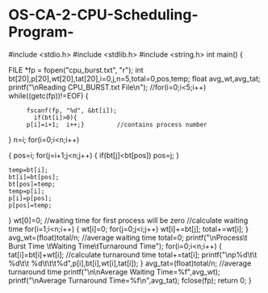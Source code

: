 # OS-CA-2-CPU-Scheduling-Program-
 #include <stdio.h>
 #include <stdlib.h>
  #include <string.h>
  int main()
{

 FILE *fp = fopen("cpu_burst.txt", "r");
  int bt[20],p[20],wt[20],tat[20],i=0,j,n=5,total=0,pos,temp;
     float avg_wt,avg_tat;
  printf("\nReading CPU_BURST.txt File\n");
     //for(i=0;i<5;i++)
     while((getc(fp))!=EOF)
     {

         fscanf(fp, "%d", &bt[i]);
           if(bt[i]>0){
         p[i]=i+1;  i++;}         //contains process number
}
n=i;
for(i=0;i<n;i++)

{
    pos=i;
    for(j=i+1;j<n;j++)
    {
        if(bt[j]<bt[pos])
            pos=j;
    }
    
    temp=bt[i];
    bt[i]=bt[pos];
    bt[pos]=temp;
    temp=p[i];
    p[i]=p[pos];
    p[pos]=temp;
}
wt[0]=0;            //waiting time for first process will be zero
//calculate waiting time
for(i=1;i<n;i++)
{
    wt[i]=0;
    for(j=0;j<i;j++)
        wt[i]+=bt[j];
    total+=wt[i];
}
avg_wt=(float)total/n;      //average waiting time
total=0;
printf("\nProcess\t    Burst Time    \tWaiting Time\tTurnaround Time");
   for(i=0;i<n;i++)
   {
       tat[i]=bt[i]+wt[i];     //calculate turnaround time
       total+=tat[i];
       printf("\np%d\t\t  %d\t\t    %d\t\t\t%d",p[i],bt[i],wt[i],tat[i]);
   }
   avg_tat=(float)total/n;     //average turnaround time
   printf("\n\nAverage Waiting Time=%f",avg_wt);
   printf("\nAverage Turnaround Time=%f\n",avg_tat);
   fclose(fp);
   return 0;
}
